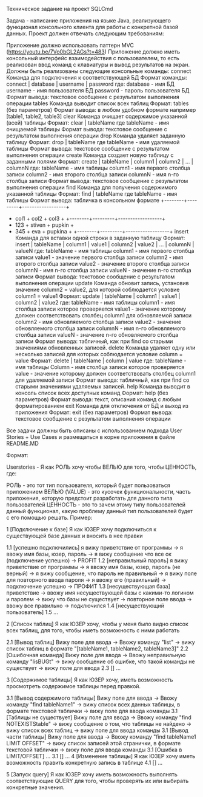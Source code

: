 Техническое задание на проект SQLCmd



Задача - написание приложения на языке Java, реализующего функционал консольного клиента для работы с конкретной базой данных. Проект должен отвечать следующим требованиям:

Приложение должно использовать паттерн MVC (https://youtu.be/7Vo0bGL2AGs?t=483)
Приложение должно иметь консольный интерфейс взаимодействия с пользователем, то есть реализован ввод команд с клавиатуры и вывод результатов на экран.
Должны быть реализованы следующие консольные команды:
сonnect
Команда для подключения к соответствующей БД
Формат команды: connect | database | username | password
где: database - имя БД
username -  имя пользователя БД
password - пароль пользователя БД
Формат вывода: текстовое сообщение с результатом выполнения операции
tables
Команда выводит список всех таблиц
Формат: tables (без параметров)
Формат вывода:
в любом удобном формате
например [table1, table2, table3]
clear
Команда очищает содержимое указанной (всей) таблицы
Формат: clear | tableName
где tableName - имя очищаемой таблицы
Формат вывода: текстовое сообщение с результатом выполнения операции
drop
Команда удаляет заданную таблицу
Формат: drop | tableName
где tableName - имя удаляемой таблицы
Формат вывода: текстовое сообщение с результатом выполнения операции
create
Команда создает новую таблицу с заданными полями
Формат: create | tableName | column1 | column2 | ... | columnN
где: tableName - имя таблицы
column1 - имя первого столбца записи
column2 - имя второго столбца записи
columnN - имя n-го столбца записи
Формат вывода: текстовое сообщение с результатом выполнения операции
find
Команда для получения содержимого указанной таблицы
Формат: find | tableName
где tableName - имя таблицы
Формат вывода: табличка в консольном формате
+--------+---------+------------------+
+  col1  +  col2   +       col3       +
+--------+---------+------------------+
+  123   +  stiven +     pupkin       +
+  345   +  eva    +     pupkina      +
+--------+---------+------------------+
insert
Команда для вставки одной строки в заданную таблицу
Формат: insert | tableName | column1 | value1 | column2 | value2 | ... | columnN | valueN
где: tableName - имя таблицы
column1 - имя первого столбца записи
value1 - значение первого столбца записи
column2 - имя второго столбца записи
value2 - значение второго столбца записи
columnN - имя n-го столбца записи
valueN - значение n-го столбца записи
Формат вывода: текстовое сообщение с результатом выполнения операции
update
Команда обновит запись, установив значение column2 = value2, для которой соблюдается условие column1 = value1
Формат: update | tableName | column1 | value1 | column2 | value2
где: tableName - имя таблицы
column1 - имя столбца записи которое проверяется
value1 - значение которому должен соответствовать столбец column1 для обновляемой записи
column2 - имя обновляемого столбца записи
value2 - значение обновляемого столбца записи
columnN - имя n-го обновляемого столбца записи
valueN - значение n-го обновляемого столбца записи
Формат вывода: табличный, как при find со старыми значениями обновленных записей.
delete
Команда удаляет одну или несколько записей для которых соблюдается условие column = value
Формат: delete | tableName | column | value
где: tableName - имя таблицы
Column - имя столбца записи которое проверяется
value - значение которому должен соответствовать столбец column1 для удаляемой записи
Формат вывода: табличный, как при find со старыми значениями удаляемых записей.
help
Команда выводит в консоль список всех доступных команд
Формат: help (без параметров)
Формат вывода: текст, описания команд с любым форматированием
exit
Команда для отключения от БД и выход из приложения
Формат: exit (без параметров)
Формат вывода: текстовое сообщение с результатом выполнения операции

Все задачи должны быть описаны с использованием подхода User Stories + Use Cases и размещаться в корне приложения в файле README.MD

Формат:

Userstories - Я как РОЛЬ хочу чтобы ВЕЛЬЮ для того, чтобы ЦЕННОСТЬ, где:

РОЛЬ - это тот тип пользователя, который будет пользоваться приложением
ВЕЛЬЮ (VALUE) - это кусочек функциональности, часть приложения, которую предстоит разработать для данного типа пользователей
ЦЕННОСТЬ - это то зачем этому типу пользователей данный функционал, какую проблему данный тип пользователей будет с его помощью решать.
Пример:

1 [Подключение к базе] Я как ЮЗЕР хочу подключиться к существующей базе данных и вносить в нее правки

1.1 [успешно подключились] я вижу приветствие от программы -> я ввожу имя базы, юзер, пароль -> я вижу сообщение что все ок (подключение успешно) -> PROFIT
1.2 [неправильный пароль] я вижу приветствие от программы -> я ввожу имя базы, юзер, пароль (не верный) -> я вижу сообщение, что пароль не правильный -> я вижу поле для повторного ввода пароля -> я ввожу его (правильный) -> подключение успешно -> ПРОФИТ
1.3 [несуществующая база] приветствие -> ввожу имя несуществующей базы c какими-то логином и паролем -> вижу что базы не существует -> повторное поле ввода -> ввожу все правильно -> подключился
1.4 [несуществующий пользователь]
1.5 ...

2 [Список таблиц] Я как ЮЗЕР хочу, чтобы у меня было видно список всех таблиц, для того, чтобы иметь возможность с ними работать

2.1 [Вывод таблиц] Вижу поле для ввода -> Ввожу команду "list" -> вижу список таблиц в формате "[tableName1, tableName2, tableName3]"
2.2 [Ошибочная команда] Вижу поле для ввода -> Ввожу неправильную команду "lisBUGt" -> вижу сообщение об ошибке, что такой команды не существует -> вижу поле для ввода
2.3 [] ...

3 [Содержимое таблицы] Я как ЮЗЕР хочу, иметь возможность просмотреть содержимое таблицы перед правкой.

3.1 [Вывод содержимого таблицы] Вижу поле для ввода -> Ввожу команду "find tableName1" -> вижу список всех данных таблицы, в формате текстовой таблички -> вижу поле для ввода команды
3.1 [Таблицы не существует] Вижу поле для ввода -> Ввожу команду "find NOTEXISTStable" -> вижу сообщение о том, что таблицы не найдено -> вижу список всех таблиц -> вижу поле для ввода команды
3.1 [Вывод части таблицы] Вижу поле для ввода -> Ввожу команду "find tableName1 LIMIT OFFSET" -> вижу список записей этой странички, в формате текстовой таблички -> вижу поле для ввода команды
3.1 [Ошибка в LIMIT/OFFSET] ...
3.1 [] …
4 [Изменение таблицы] Я как ЮЗЕР хочу иметь возможность править конкретную запись в таблице
4.1 [] ...

5 [Запуск query] Я как ЮЗЕР хочу иметь возможность выполнять соответствующие QUERY для того, чтобы проверять их или выбирать конкретные значения.

